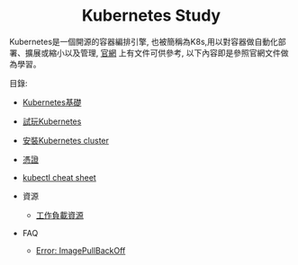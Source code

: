 <h1 align=center>Kubernetes Study</h1>

Kubernetes是一個開源的容器編排引擎, 也被簡稱為K8s,用以對容器做自動化部署、擴展或縮小以及管理, [官網](https://kubernetes.io/docs/home/) 上有文件可供參考, 以下內容即是參照官網文件做為學習。

目錄:
* [Kubernetes基礎](docs/basic.md)
* [試玩Kubernetes](docs/playground.md)
* [安裝Kubernetes cluster](docs/installation.md)
* [憑證](docs/certificates.md)
* [kubectl cheat sheet](docs/kubectl_cheatsheet.md)
* 資源
   * [工作負載資源](docs/workload.md)

* FAQ
  * [Error: ImagePullBackOff](docs/ImagePullBackOff.md)
  

